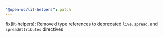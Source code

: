```yaml
---
"@open-wc/lit-helpers": patch
---
```


fix(lit-helpers): Removed type references to deprecated `live`, `spread`, and `spreadAttributes` directives
